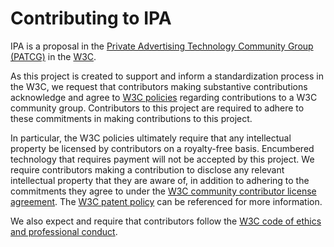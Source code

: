 # Contributing to IPA

IPA is a proposal in the [Private Advertising Technology Community Group
(PATCG)](https://patcg.github.io/) in the [W3C](https://w3.org/).

As this project is created to support and inform a standardization process in
the W3C, we request that contributors making substantive contributions
acknowledge and agree to [W3C
policies](https://www.w3.org/community/about/process/cla/) regarding
contributions to a W3C community group.  Contributors to this project are
required to adhere to these commitments in making contributions to this project.

In particular, the W3C policies ultimately require that any intellectual
property be licensed by contributors on a royalty-free basis.  Encumbered
technology that requires payment will not be accepted by this project.  We
require contributors making a contribution to disclose any relevant intellectual
property that they are aware of, in addition to adhering to the commitments they
agree to under the [W3C community contributor license
agreement](https://www.w3.org/community/about/process/cla/).  The [W3C patent
policy](https://www.w3.org/Consortium/Patent-Policy/) can be referenced for more
information.

We also expect and require that contributors follow the [W3C code of ethics and
professional conduct](https://www.w3.org/Consortium/cepc/).
